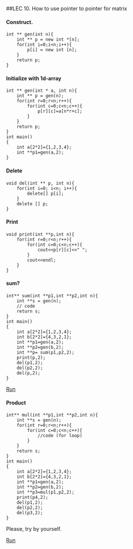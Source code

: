 ##LEC 10.
How to use pointer to pointer for matrix
#### Construct.
```
int ** gen(int n){
    int ** p = new int *[n];
    for(int i=0;i<n;i++){
        p[i] = new int [n];
    }
    return p;
}
```
#### Initialize with 1d-array
```
int ** gen(int * a, int n){
    int ** p = gen(n);
    for(int r=0;r<n;r++){
        for(int c=0;c<n;c++){
            p[r][c]=a[n*r+c];
        }
    }
    return p;
}
int main()
{
    int a[2*2]={1,2,3,4};
    int **p1=gen(a,2);
}
```
#### Delete
```
void del(int ** p, int n){
    for(int i=0; i<n; i++){
        delete[] p[i];
    }
    delete [] p;
}
```
#### Print
```
void print(int **p,int n){
    for(int r=0;r<n;r++){
        for(int c=0;c<n;c++){
            cout<<p[r][c]<<" ";
        }
        cout<<endl;
    }
}
```
#### sum?
```
int** sum(int **p1,int **p2,int n){
    int **s = gen(n);
    // code
    return s;
}
int main()
{
    int a[2*2]={1,2,3,4};
    int b[2*2]={4,3,2,1};
    int **p1=gen(a,2);
    int **p2=gen(b,2);
    int **p= sum(p1,p2,2);
    print(p,2);
    del(p1,2);
    del(p2,2);
    del(p,2);
}
```
[Run](http://cpp.sh/7cdh)

#### Product

```
int** mul(int **p1,int **p2,int n){
    int **s = gen(n);
    for(int r=0;r<n;r++){
        for(int c=0;c<n;c++){
            //code (for loop)      
        }
    }
    return s;
}
int main()
{
    int a[2*2]={1,2,3,4};
    int b[2*2]={4,3,2,1};
    int **p1=gen(a,2);
    int **p2=gen(b,2);
    int **p3=mul(p1,p2,2);
    print(p4,2);
    del(p1,2);
    del(p2,2);
    del(p3,2);
}
```
Please, try by yourself.

[Run](http://cpp.sh/4hx7)








